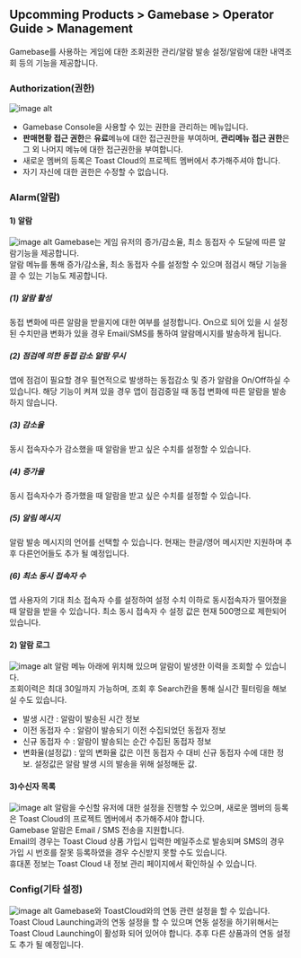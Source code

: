 ## Upcomming Products > Gamebase > Operator Guide >  Management
Gamebase를 사용하는 게임에 대한 조회권한 관리/알람 발송 설정/알람에 대한 내역조회 등의 기능을 제공합니다.

### Authorization(권한)
![image alt](http://static.toastoven.net/prod_gamebase/Operators_Guide/Console_Management_Authorization1_1.1.png)
- Gamebase Console을 사용할 수 있는 권한을 관리하는 메뉴입니다.<br />
- **판매현황 접근 권한**은 **유료**메뉴에 대한 접근권한을 부여하며, **관리메뉴 접근 권한**은 그 외 나머지 메뉴에 대한 접근권한을 부여합니다.<br />
- 새로운 멤버의 등록은 Toast Cloud의 프로젝트 멤버에서 추가해주셔야 합니다.<br />
- 자기 자신에 대한 권한은 수정할 수 없습니다.<br />

### Alarm(알람)
#### 1) 알람
![image alt](http://static.toastoven.net/prod_gamebase/Operators_Guide/Console_Management_Alarm1_1.4.png)
Gamebase는 게임 유저의 증가/감소율, 최소 동접자 수 도달에 따른 알람기능을 제공합니다.<br />
알람 메뉴를 통해 증가/감소율, 최소 동접자 수를 설정할 수 있으며 점검시 해당 기능을 끌 수 있는 기능도 제공합니다.<br />

##### (1) 알람 활성
동접 변화에 따른 알람을 받을지에 대한 여부를 설정합니다.
On으로 되어 있을 시 설정된 수치만큼 변화가 있을 경우 Email/SMS를 통하여 알람메시지를 발송하게 됩니다.

##### (2) 점검에 의한 동접 감소 알람 무시
앱에 점검이 필요할 경우 필연적으로 발생하는 동접감소 및 증가 알람을 On/Off하실 수 있습니다.
해당 기능이 켜져 있을 경우 앱이 점검중일 때 동접 변화에 따른 알람을 발송하지 않습니다.

##### (3) 감소율
동시 접속자수가 감소했을 때 알람을 받고 싶은 수치를 설정할 수 있습니다.

##### (4) 증가율
동시 접속자수가 증가했을 때 알람을 받고 싶은 수치를 설정할 수 있습니다.

##### (5) 알림 메시지
알람 발송 메시지의 언어를 선택할 수 있습니다.
현재는 한글/영어 메시지만 지원하며 추후 다른언어들도 추가 될 예정입니다.

##### (6) 최소 동시 접속자 수
앱 사용자의 기대 최소 접속자 수를 설정하여 설정 수치 이하로 동시접속자가 떨어졌을 때 알람을 받을 수 있습니다.
최소 동시 접속자 수 설정 값은 현재 500명으로 제한되어 있습니다.


#### 2) 알람 로그
![image alt](http://static.toastoven.net/prod_gamebase/Operators_Guide/Console_Management_Alarm2_1.0.png)
알람 메뉴 아래에 위치해 있으며 알람이 발생한 이력을 조회할 수 있습니다.<br />
조회이력은 최대 30일까지 가능하며, 조회 후 Search칸을 통해 실시간 필터링을 해보실 수도 있습니다.<br />

- 발생 시간 : 알람이 발송된 시간 정보
- 이전 동접자 수 : 알람이 발송되기 이전 수집되었던 동접자 정보
- 신규 동접자 수 : 알람이 발송되는 순간 수집된 동접자 정보
- 변화율(설정값) : 앞의 변화율 값은 이전 동접자 수 대비 신규 동접자 수에 대한 정보. 설정값은 알람 발생 시의 발송을 위해 설정해둔 값.

#### 3)수신자 목록
![image alt](http://static.toastoven.net/prod_gamebase/Operators_Guide/Console_Management_Alarm3_1.0.png)
알람을 수신할 유저에 대한 설정을 진행할 수 있으며, 새로운 멤버의 등록은 Toast Cloud의 프로젝트 멤버에서 추가해주셔야 합니다.<br />
Gamebase 알람은 Email / SMS 전송을 지원합니다.<br />
Email의 경우는 Toast Cloud 상품 가입시 입력한 메일주소로 발송되며 SMS의 경우 가입 시 번호를 잘못 등록하였을 경우 수신받지 못할 수도 있습니다.<br />
휴대폰 정보는 Toast Cloud 내 정보 관리 페이지에서 확인하실 수 있습니다.


### Config(기타 설정)
![image alt](http://static.toastoven.net/prod_gamebase/Operators_Guide/Console_Management_Config1_1.0.png)
Gamebase와 ToastCloud와의 연동 관련 설정을 할 수 있습니다.<br />
Toast Cloud Launching과의 연동 설정을 할 수 있으며 연동 설정을 하기위해서는 Toast Cloud Launching이 활성화 되어 있어야 합니다.
추후 다른 상품과의 연동 설정도 추가 될 예정입니다.<br />